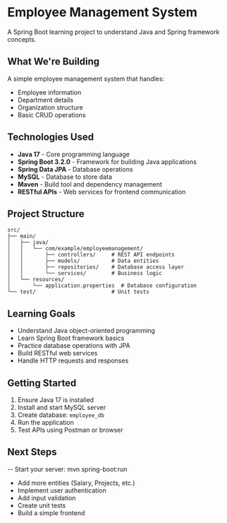 # Employee Management System

A Spring Boot learning project to understand Java and Spring framework concepts.

## What We're Building

A simple employee management system that handles:
- Employee information
- Department details  
- Organization structure
- Basic CRUD operations

## Technologies Used

- **Java 17** - Core programming language
- **Spring Boot 3.2.0** - Framework for building Java applications
- **Spring Data JPA** - Database operations
- **MySQL** - Database to store data
- **Maven** - Build tool and dependency management
- **RESTful APIs** - Web services for frontend communication

## Project Structure

```
src/
├── main/
│   ├── java/
│   │   └── com/example/employeemanagement/
│   │       ├── controllers/     # REST API endpoints
│   │       ├── models/          # Data entities
│   │       ├── repositories/    # Database access layer
│   │       └── services/        # Business logic
│   └── resources/
│       └── application.properties  # Database configuration
└── test/                        # Unit tests
```

## Learning Goals

- Understand Java object-oriented programming
- Learn Spring Boot framework basics
- Practice database operations with JPA
- Build RESTful web services
- Handle HTTP requests and responses

## Getting Started

1. Ensure Java 17 is installed
2. Install and start MySQL server
3. Create database: `employee_db`
4. Run the application
5. Test APIs using Postman or browser

## Next Steps

-- Start your server: mvn spring-boot:run

- Add more entities (Salary, Projects, etc.)
- Implement user authentication
- Add input validation
- Create unit tests
- Build a simple frontend 
